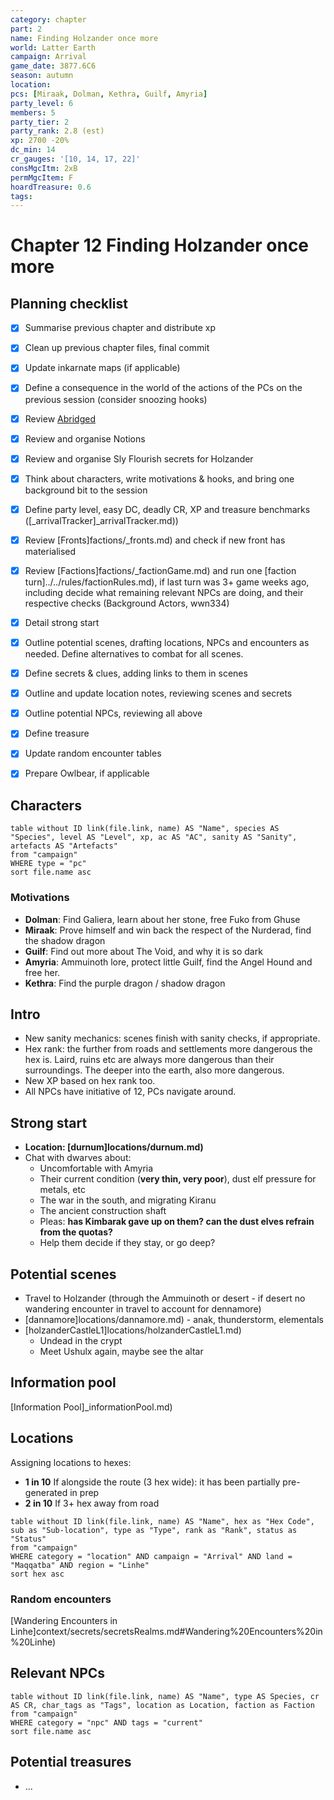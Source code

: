 ```yaml
---
category: chapter
part: 2
name: Finding Holzander once more
world: Latter Earth
campaign: Arrival
game_date: 3877.6C6
season: autumn
location: 
pcs: [Miraak, Dolman, Kethra, Guilf, Amyria]
party_level: 6
members: 5
party_tier: 2
party_rank: 2.8 (est)
xp: 2700 -20%
dc_min: 14
cr_gauges: '[10, 14, 17, 22]'
consMgcItm: 2xB
permMgcItem: F
hoardTreasure: 0.6
tags: 
---
```


# Chapter 12 Finding Holzander once more

## Planning checklist

- [x] Summarise previous chapter and distribute xp
- [x] Clean up previous chapter files, final commit
- [x] Update inkarnate maps (if applicable)
- [x] Define a consequence in the world of the actions of the PCs on the previous session (consider snoozing hooks)
- [x] Review [Abridged](_published/arrival/abridged.md)
- [x] Review and organise Notions
- [x] Review and organise Sly Flourish secrets for Holzander
- [x] Think about characters, write motivations & hooks, and bring one background bit to the session
- [x] Define party level, easy DC, deadly CR, XP and treasure benchmarks ([_arrivalTracker]_arrivalTracker.md))
- [x] Review [Fronts]factions/_fronts.md) and check if new front has materialised
- [x] Review [Factions]factions/_factionGame.md) and run one [faction turn]../../rules/factionRules.md), if last turn was 3+ game weeks ago, including decide what remaining relevant NPCs are doing, and their respective checks (Background Actors, wwn334)
- [x] Detail strong start
- [x] Outline potential scenes, drafting locations, NPCs and encounters as needed. Define alternatives to combat for all scenes.
- [x] Define secrets & clues, adding links to them in scenes
- [x] Outline and update location notes, reviewing scenes and secrets
- [x] Outline potential NPCs, reviewing all above
- [x] Define treasure
- [x] Update random encounter tables
- [x] Prepare Owlbear, if applicable


## Characters

```dataview
table without ID link(file.link, name) AS "Name", species AS "Species", level AS "Level", xp, ac AS "AC", sanity AS "Sanity", artefacts AS "Artefacts"
from "campaign"
WHERE type = "pc"
sort file.name asc
```

### Motivations
- **Dolman**: Find Galiera, learn about her stone, free Fuko from Ghuse
- **Miraak**: Prove himself and win back the respect of the Nurderad, find the shadow dragon
- **Guilf**: Find out more about The Void, and why it is so dark
- **Amyria**: Ammuinoth lore, protect little Guilf, find the Angel Hound and free her.
- **Kethra**: Find the purple dragon / shadow dragon

## Intro

- New sanity mechanics: scenes finish with sanity checks, if appropriate.
- Hex rank: the further from roads and settlements more dangerous the hex is. Laird, ruins etc are always more dangerous than their surroundings. The deeper into the earth, also more dangerous.
- New XP based on hex rank too.
- All NPCs have initiative of 12, PCs navigate around.

## Strong start

- **Location: [durnum]locations/durnum.md)**
- Chat with dwarves about:
	- Uncomfortable with Amyria
	- Their current condition (**very thin, very poor**), dust elf pressure for metals, etc
	- The war in the south, and migrating Kiranu
	- The ancient construction shaft 
	- Pleas: **has Kimbarak gave up on them? can the dust elves refrain from the quotas?**
	- Help them decide if they stay, or go deep?

## Potential scenes

- Travel to Holzander (through the Ammuinoth or desert - if desert no wandering encounter in travel to account for dennamore)
- [dannamore]locations/dannamore.md) - anak, thunderstorm, elementals
- [holzanderCastleL1]locations/holzanderCastleL1.md)
	- Undead in the crypt
	- Meet Ushulx again, maybe see the altar

## Information pool

[Information Pool]_informationPool.md)

## Locations

Assigning locations to hexes:
- **1 in 10** If alongside the route (3 hex wide): it has been partially pre-generated in prep
- **2 in 10** If 3+ hex away from road

```dataview
table without ID link(file.link, name) AS "Name", hex as "Hex Code", sub as "Sub-location", type as "Type", rank as "Rank", status as "Status"
from "campaign"
WHERE category = "location" AND campaign = "Arrival" AND land = "Maqqatba" AND region = "Linhe"
sort hex asc
```

### Random encounters

[Wandering Encounters in Linhe]context/secrets/secretsRealms.md#Wandering%20Encounters%20in%20Linhe)


## Relevant NPCs

```dataview
table without ID link(file.link, name) AS "Name", type AS Species, cr AS CR, char_tags as "Tags", location as Location, faction as Faction
from "campaign"
WHERE category = "npc" AND tags = "current"
sort file.name asc
```

## Potential treasures

- ...

